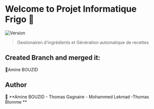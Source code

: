 # Welcome to Projet Informatique Frigo 👋
![Version](https://img.shields.io/badge/version-1.0-blue.svg?cacheSeconds=2592000)

> Gestionairen d'ingrédients et Génération automatique de recettes

## Created Branch and merged it:
💨Amine BOUZID

## Author

👤 **Amine BOUZID - Thomas Gagnaire -  Mohammed Lekmad -Thomas Blomme **


